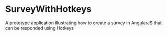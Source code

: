 # SurveyWithHotkeys
A prototype application illustrating how to create a survey in AngularJS that can be responded using Hotkeys
